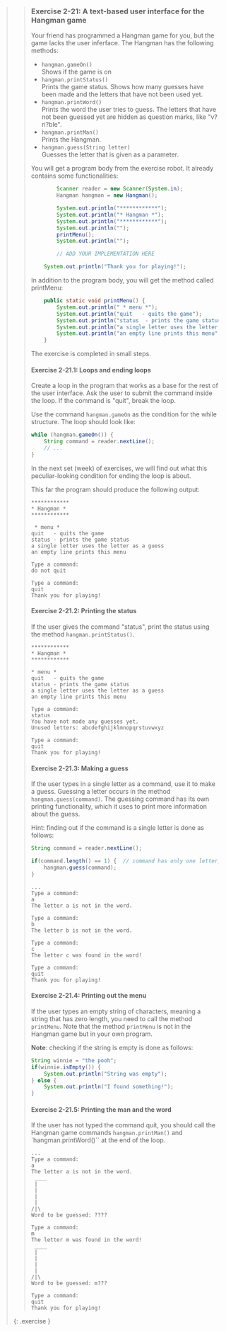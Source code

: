 >> ### Exercise 2-21: A text-based user interface for the Hangman game
>>
>> Your friend has programmed a Hangman game for you, but the game lacks the user inferface. The Hangman has the following methods:
>>
>> * `hangman.gameOn()`  
>>   Shows if the game is on
>> * `hangman.printStatus()`  
>> Prints the game status. Shows how many guesses have been made and the letters that have not been used yet.
>> * `hangman.printWord()`  
>>   Prints the word the user tries to guess. The letters that have not been guessed yet are hidden as question marks, like "v?ri?ble".
>> * `hangman.printMan()`  
>>   Prints the Hangman.
>> * `hangman.guess(String letter)`  
>>   Guesses the letter that is given as a parameter.
>>
>> You will get a program body from the exercise robot. It already contains some functionalities:
>>
>>```java
>>         Scanner reader = new Scanner(System.in);
>>         Hangman hangman = new Hangman();
>>
>>         System.out.println("************");
>>         System.out.println("* Hangman *");
>>         System.out.println("************");
>>         System.out.println("");
>>         printMenu();
>>         System.out.println("");
>>
>>         // ADD YOUR IMPLEMENTATION HERE
>>
>>     System.out.println("Thank you for playing!");
>>```
>>
>> In addition to the program body, you will get the method called printMenu:
>>
>>```java
>>     public static void printMenu() {
>>         System.out.println(" * menu *");
>>         System.out.println("quit   - quits the game");
>>         System.out.println("status  - prints the game status");
>>         System.out.println("a single letter uses the letter as a guess");
>>         System.out.println("an empty line prints this menu");
>>     }
>>```
>>
>> The exercise is completed in small steps.
>>
>> #### Exercise 2-21.1: Loops and ending loops
>>
>> Create a loop in the program that works as a base for the rest of the user interface. Ask the user to submit the command inside the loop. If the command is "quit", break the loop.
>>
>> Use the command `hangman.gameOn` as the condition for the while structure. The loop should look like:
>>
>>```java
>> while (hangman.gameOn()) {
>>     String command = reader.nextLine();
>>     // ...
>> }
>>```
>>
>> In the next set (week) of exercises, we will find out what this peculiar-looking condition for ending the loop is about.
>>
>> This far the program should produce the following output:
>>
>>```output
>> ************
>> * Hangman *
>> ************
>>
>>  * menu *
>> quit   - quits the game
>> status - prints the game status
>> a single letter uses the letter as a guess
>> an empty line prints this menu
>>
>> Type a command:
>> do not quit
>>
>> Type a command:
>> quit
>> Thank you for playing!
>>```
>>
>> #### Exercise 2-21.2: Printing the status
>>
>> If the user gives the command "status", print the status using the method `hangman.printStatus()`.
>>
>>```output
>> ************
>> * Hangman *
>> ************
>>
>> * menu *
>> quit   - quits the game
>> status - prints the game status
>> a single letter uses the letter as a guess
>> an empty line prints this menu
>>
>> Type a command:
>> status
>> You have not made any guesses yet.
>> Unused letters: abcdefghijklmnopqrstuvwxyz
>>
>> Type a command:
>> quit
>> Thank you for playing!
>>```
>>
>> #### Exercise 2-21.3: Making a guess
>>
>> If the user types in a single letter as a command, use it to make a guess. Guessing a letter occurs in the method `hangman.guess(command)`. The guessing command has its own printing functionality, which it uses to print more information about the guess.
>>
>> Hint: finding out if the command is a single letter is done as follows:
>>
>>```java
>> String command = reader.nextLine();
>>
>> if(command.length() == 1) {  // command has only one letter, so it must be a guess
>>     hangman.guess(command);
>> }
>>```
>>
>>```output
>> ...
>> Type a command:
>> a
>> The letter a is not in the word.
>>
>> Type a command:
>> b
>> The letter b is not in the word.
>>
>> Type a command:
>> c
>> The letter c was found in the word!
>>
>> Type a command:
>> quit
>> Thank you for playing!
>>```
>>
>> #### Exercise 2-21.4: Printing out the menu
>>
>> If the user types an empty string of characters, meaning a string that has zero length, you need to call the method `printMenu`. Note that the method `printMenu` is not in the Hangman game but in your own program.
>>
>> **Note**: checking if the string is empty is done as follows:
>>
>>```java
>> String winnie = "the pooh";
>> if(winnie.isEmpty()) {
>>     System.out.println("String was empty");
>> } else {
>>     System.out.println("I found something!");
>> }
>>```
>>
>> #### Exercise 2-21.5: Printing the man and the word
>>
>> If the user has not typed the command quit, you should call the Hangman game commands `hangman.printMan()` and `hangman.printWord()`` at the end of the loop.
>>
>>```output
>> ...
>> Type a command:
>> a
>> The letter a is not in the word.
>>  ____
>>  |
>>  |
>>  |
>>  |
>> /|\
>> Word to be guessed: ????
>>
>> Type a command:
>> m
>> The letter m was found in the word!
>>  ____
>>  |
>>  |
>>  |
>>  |
>> /|\
>> Word to be guessed: m???
>>
>> Type a command:
>> quit
>> Thank you for playing!
>>```
>>
>{: .exercise }